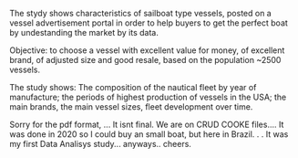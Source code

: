 The stydy shows characteristics of sailboat type vessels, posted on a vessel advertisement portal in order to help buyers to get the perfect boat by undestanding the market by its data. 

Objective: 
to choose a vessel with excellent value for money, of excellent brand, of adjusted size and good resale, based on the population ~2500 vessels.
 
The study shows:
The composition of the nautical fleet by year of manufacture; the periods of highest production of vessels in the USA; the main brands, the main vessel sizes, fleet development over time.

Sorry for the pdf format, ... It isnt final. We are on CRUD COOKE files.... It was done in 2020 so I could buy an small boat, but here in Brazil. . . It was my first Data Analisys study... anyways.. cheers.
